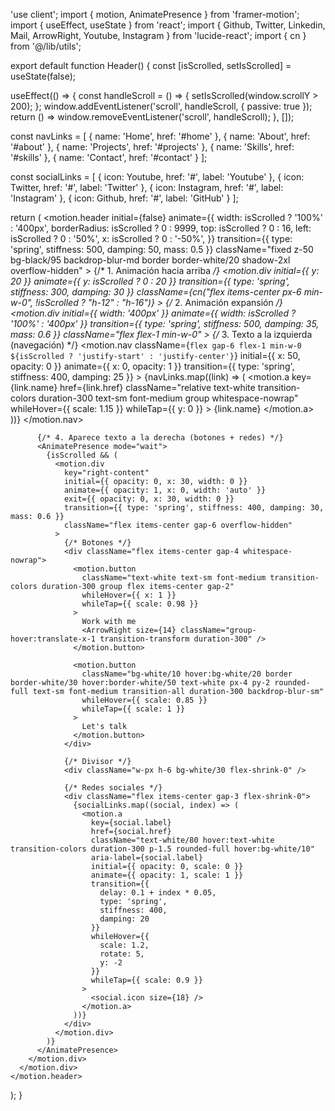 'use client';
import { motion, AnimatePresence } from 'framer-motion';
import { useEffect, useState } from 'react';
import { Github, Twitter, Linkedin, Mail, ArrowRight, Youtube, Instagram } from 'lucide-react';
import { cn } from '@/lib/utils';

export default function Header() {
  const [isScrolled, setIsScrolled] = useState(false);

  useEffect(() => {
    const handleScroll = () => {
      setIsScrolled(window.scrollY > 200);
    };
    window.addEventListener('scroll', handleScroll, { passive: true });
    return () => window.removeEventListener('scroll', handleScroll);
  }, []);

  const navLinks = [
    { name: 'Home', href: '#home' },
    { name: 'About', href: '#about' },
    { name: 'Projects', href: '#projects' },
    { name: 'Skills', href: '#skills' },
    { name: 'Contact', href: '#contact' }
  ];

  const socialLinks = [
    { icon: Youtube, href: '#', label: 'Youtube' },
    { icon: Twitter, href: '#', label: 'Twitter' },
    { icon: Instagram, href: '#', label: 'Instagram' },
    { icon: Github, href: '#', label: 'GitHub' }
  ];

  return (
    <motion.header
      initial={false}
      animate={{
        width: isScrolled ? '100%' : '400px',
        borderRadius: isScrolled ? 0 : 9999,
        top: isScrolled ? 0 : 16,
        left: isScrolled ? 0 : '50%',
        x: isScrolled ? 0 : '-50%',
      }}
      transition={{ type: 'spring', stiffness: 500, damping: 50, mass: 0.5 }}
      className="fixed z-50 bg-black/95 backdrop-blur-md border border-white/20 shadow-2xl overflow-hidden"
    >
      {/* 1. Animación hacia arriba */}
      <motion.div
        initial={{ y: 20 }}
        animate={{ y: isScrolled ? 0 : 20 }}
        transition={{ type: 'spring', stiffness: 300, damping: 30 }}
        className={cn("flex items-center px-6 min-w-0", !isScrolled ? "h-12" : "h-16")}
      >
        {/* 2. Animación expansión */}
        <motion.div
          initial={{ width: '400px' }}
          animate={{ width: isScrolled ? '100%' : '400px' }}
          transition={{ type: 'spring', stiffness: 500, damping: 35, mass: 0.6 }}
          className="flex flex-1 min-w-0"
        >
          {/* 3. Texto a la izquierda (navegación) */}
          <motion.nav
            className={`flex gap-6 flex-1 min-w-0 ${isScrolled ? 'justify-start' : 'justify-center'}`}
            initial={{ x: 50, opacity: 0 }}
            animate={{ x: 0, opacity: 1 }}
            transition={{ type: 'spring', stiffness: 400, damping: 25 }}
          >
            {navLinks.map((link) => (
              <motion.a
                key={link.name}
                href={link.href}
                className="relative text-white transition-colors duration-300 text-sm font-medium group whitespace-nowrap"
                whileHover={{ scale: 1.15 }}
                whileTap={{ y: 0 }}
              >
                {link.name}
              </motion.a>
            ))}
          </motion.nav>

          {/* 4. Aparece texto a la derecha (botones + redes) */}
          <AnimatePresence mode="wait">
            {isScrolled && (
              <motion.div
                key="right-content"
                initial={{ opacity: 0, x: 30, width: 0 }}
                animate={{ opacity: 1, x: 0, width: 'auto' }}
                exit={{ opacity: 0, x: 30, width: 0 }}
                transition={{ type: 'spring', stiffness: 400, damping: 30, mass: 0.6 }}
                className="flex items-center gap-6 overflow-hidden"
              >
                {/* Botones */}
                <div className="flex items-center gap-4 whitespace-nowrap">
                  <motion.button
                    className="text-white text-sm font-medium transition-colors duration-300 group flex items-center gap-2"
                    whileHover={{ x: 1 }}
                    whileTap={{ scale: 0.98 }}
                  >
                    Work with me
                    <ArrowRight size={14} className="group-hover:translate-x-1 transition-transform duration-300" />
                  </motion.button>

                  <motion.button
                    className="bg-white/10 hover:bg-white/20 border border-white/30 hover:border-white/50 text-white px-4 py-2 rounded-full text-sm font-medium transition-all duration-300 backdrop-blur-sm"
                    whileHover={{ scale: 0.85 }}
                    whileTap={{ scale: 1 }}
                  >
                    Let's talk
                  </motion.button>
                </div>

                {/* Divisor */}
                <div className="w-px h-6 bg-white/30 flex-shrink-0" />

                {/* Redes sociales */}
                <div className="flex items-center gap-3 flex-shrink-0">
                  {socialLinks.map((social, index) => (
                    <motion.a
                      key={social.label}
                      href={social.href}
                      className="text-white/80 hover:text-white transition-colors duration-300 p-1.5 rounded-full hover:bg-white/10"
                      aria-label={social.label}
                      initial={{ opacity: 0, scale: 0 }}
                      animate={{ opacity: 1, scale: 1 }}
                      transition={{
                        delay: 0.1 + index * 0.05,
                        type: 'spring',
                        stiffness: 400,
                        damping: 20
                      }}
                      whileHover={{
                        scale: 1.2,
                        rotate: 5,
                        y: -2
                      }}
                      whileTap={{ scale: 0.9 }}
                    >
                      <social.icon size={18} />
                    </motion.a>
                  ))}
                </div>
              </motion.div>
            )}
          </AnimatePresence>
        </motion.div>
      </motion.div>
    </motion.header>
  );
}
